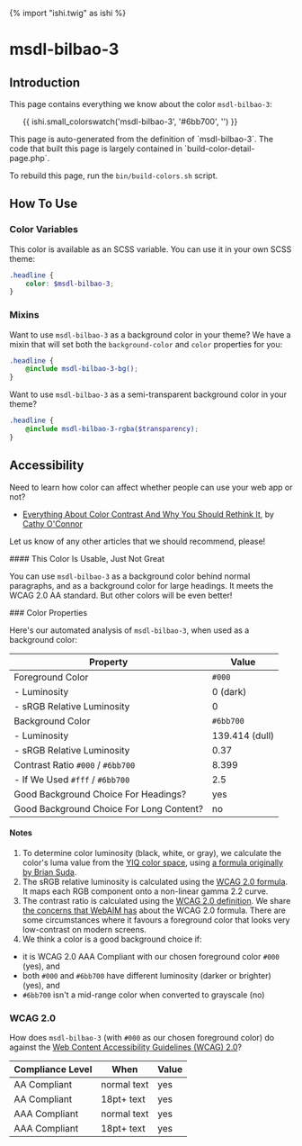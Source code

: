 {% import "ishi.twig" as ishi %}
# msdl-bilbao-3

## Introduction

This page contains everything we know about the color `msdl-bilbao-3`:

<div class="grid">
    <div class="cell">
        <div class="swatch">
            <ul>
                {{ ishi.small_colorswatch('msdl-bilbao-3', '#6bb700', '') }}
            </ul>
        </div>
    </div>
</div>

<div class="callout attention" markdown="1">
This page is auto-generated from the definition of `msdl-bilbao-3`. The code that built this page is largely contained in `build-color-detail-page.php`.

To rebuild this page, run the `bin/build-colors.sh` script.
</div>

## How To Use

### Color Variables

This color is available as an SCSS variable. You can use it in your own SCSS theme:

```scss
.headline {
    color: $msdl-bilbao-3;
}
```

### Mixins

Want to use `msdl-bilbao-3` as a background color in your theme? We have a mixin that will set both the `background-color` and `color` properties for you:

```scss
.headline {
    @include msdl-bilbao-3-bg();
}
```

Want to use `msdl-bilbao-3` as a semi-transparent background color in your theme?

```scss
.headline {
    @include msdl-bilbao-3-rgba($transparency);
}
```

## Accessibility

Need to learn how color can affect whether people can use your web app or not?

* [Everything About Color Contrast And Why You Should Rethink It](https://www.smashingmagazine.com/2014/10/color-contrast-tips-and-tools-for-accessibility/), by [Cathy O'Connor](http://www.twitter.com/cagocon)

Let us know of any other articles that we should recommend, please!
<div class="callout warning" markdown="1">
#### This Color Is Usable, Just Not Great

You can use `msdl-bilbao-3` as a background color behind normal paragraphs, and as a background color for large headings. It meets the WCAG 2.0 AA standard. But other colors will be even better!
</div>
### Color Properties

Here's our automated analysis of `msdl-bilbao-3`, when used as a background color:

Property | Value
---------|------
Foreground Color | `#000`
- Luminosity | 0 (dark)
- sRGB Relative Luminosity | 0
Background Color | `#6bb700`
- Luminosity | 139.414 (dull)
- sRGB Relative Luminosity | 0.37
Contrast Ratio `#000` / `#6bb700` | 8.399
- If We Used `#fff` / `#6bb700` | 2.5
Good Background Choice For Headings? | yes
Good Background Choice For Long Content? | no

#### Notes

1. To determine color luminosity (black, white, or gray), we calculate the color's luma value from the [YIQ color space](https://en.wikipedia.org/wiki/YIQ), using [a formula originally by Brian Suda](https://24ways.org/2010/calculating-color-contrast/).
1. The sRGB relative luminosity is calculated using the [WCAG 2.0 formula](https://www.w3.org/TR/WCAG20/#relativeluminancedef). It maps each RGB component onto a non-linear gamma 2.2 curve.
1. The contrast ratio is calculated using the [WCAG 2.0 definition](https://www.w3.org/TR/2008/REC-WCAG20-20081211/#contrast-ratiodef). We share [the concerns that WebAIM has](http://webaim.org/blog/wcag-2-1-feedback/) about the WCAG 2.0 formula. There are some circumstances where it favours a foreground color that looks very low-contrast on modern screens.
1. We think a color is a good background choice if:
  - it is WCAG 2.0 AAA Compliant with our chosen foreground color `#000` (yes), and
  - both `#000` and `#6bb700` have different luminosity (darker or brighter) (yes), and
  - `#6bb700` isn't a mid-range color when converted to grayscale (no)

### WCAG 2.0

How does `msdl-bilbao-3` (with `#000` as our chosen foreground color) do against the [Web Content Accessibility Guidelines (WCAG) 2.0](https://www.w3.org/TR/WCAG20/)?

Compliance Level | When | Value
-----------------|------|------
AA Compliant | normal text | yes
AA Compliant | 18pt+ text | yes
AAA Compliant | normal text | yes
AAA Compliant | 18pt+ text | yes